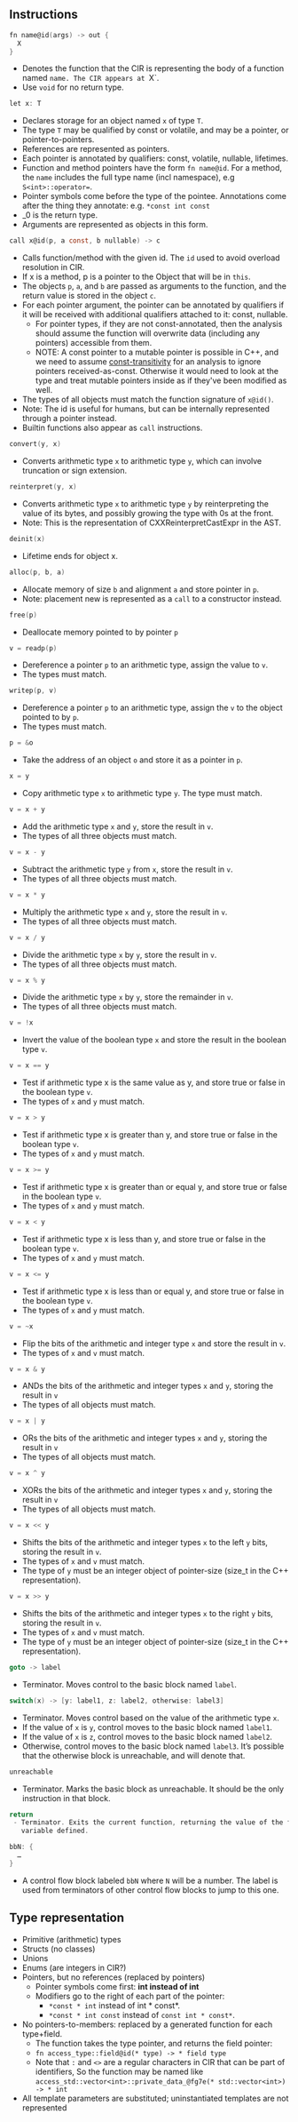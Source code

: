 ## Instructions

```c
fn name@id(args) -> out {
  X
}
```
 - Denotes the function that the CIR is representing the body of a function
   named `name. The CIR appears at `X`.
 - Use `void` for no return type.

```c
let x: T
```
 - Declares storage for an object named `x` of type `T`.
 - The type `T` may be qualified by const or volatile, and may be a pointer, or
   pointer-to-pointers.
 - References are represented as pointers.
 - Each pointer is annotated by qualifiers: const, volatile, nullable, lifetimes.
 - Function and method pointers have the form `fn name@id`. For a method, the
   `name` includes the full type name (incl namespace), e.g `S<int>::operator=`.
 - Pointer symbols come before the type of the pointee. Annotations come after
   the thing they annotate: e.g. `*const int const`
 - _0 is the return type.
 - Arguments are represented as objects in this form.

```c
call x@id(p, a const, b nullable) -> c
```
 - Calls function/method with the given id. The `id` used to avoid overload
   resolution in CIR.
 - If x is a method, p is a pointer to the Object that will be in `this`.
 - The objects `p`, `a`, and `b` are passed as arguments to the function, and
   the return value is stored in the object `c`.
 - For each pointer argument, the pointer can be annotated by qualifiers if it
   will be received with additional qualifiers attached to it: const, nullable.
   - For pointer types, if they are not const-annotated, then the analysis
     should assume the function will overwrite data (including any pointers)
     accessible from them.
   - NOTE: A const pointer to a mutable pointer is possible in C++, and we need
     to assume [const-transitivity](../borrowck/DESIGN.md#const-contract) for an
     analysis to ignore pointers received-as-const. Otherwise it would need to
     look at the type and treat mutable pointers inside as if they've been
     modified as well.
 - The types of all objects must match the function signature of `x@id()`.
 - Note: The id is useful for humans, but can be internally represented
   through a pointer instead.
 - Builtin functions also appear as `call` instructions.

```c
convert(y, x)
```
 - Converts arithmetic type `x` to arithmetic type `y`, which can involve
   truncation or sign extension.

```c
reinterpret(y, x)
```
 - Converts arithmetic type `x` to arithmetic type `y` by reinterpreting the
   value of its bytes, and possibly growing the type with 0s at the front.
 - Note: This is the representation of CXXReinterpretCastExpr in the AST.

```c
deinit(x)
```
 - Lifetime ends for object x.

```c
alloc(p, b, a)
```
 - Allocate memory of size `b` and alignment `a` and store pointer in `p`.
 - Note: placement new is represented as a `call` to a constructor instead.

```c
free(p)
```
 - Deallocate memory pointed to by pointer `p`

```c
v = readp(p)
```
 - Dereference a pointer `p` to an arithmetic type, assign the value to `v`.
 - The types must match.

```c
writep(p, v)
```
 - Dereference a pointer `p` to an arithmetic type, assign the `v` to the
   object pointed to by `p`.
 - The types must match.

```c
p = &o
```
- Take the address of an object `o` and store it as a pointer in `p`.

```c
x = y
```
 - Copy arithmetic type `x` to arithmetic type `y`. The type must match.

```c
v = x + y
```
 - Add the arithmetic type `x` and `y`, store the result in `v`.
 - The types of all three objects must match.

```c
v = x - y
```
 - Subtract the arithmetic type `y` from `x`, store the result in `v`.
 - The types of all three objects must match.

```c
v = x * y
```
 - Multiply the arithmetic type `x` and `y`, store the result in `v`.
 - The types of all three objects must match.

```c
v = x / y
```
 - Divide the arithmetic type `x` by `y`, store the result in `v`.
 - The types of all three objects must match.

```c
v = x % y
```
 - Divide the arithmetic type `x` by `y`, store the remainder in `v`.
 - The types of all three objects must match.

```c
v = !x
```
 - Invert the value of the boolean type `x` and store the result in the boolean
   type `v`.

```c
v = x == y
```
 - Test if arithmetic type x is the same value as y, and store true or false in
   the boolean type `v`.
 - The types of `x` and `y` must match.

```c
v = x > y
```
 - Test if arithmetic type x is greater than y, and store true or false in the
   boolean type `v`.
 - The types of `x` and `y` must match.

```c
v = x >= y
```
 - Test if arithmetic type x is greater than or equal y, and store true or
   false in the boolean type `v`.
 - The types of `x` and `y` must match.

```c
v = x < y
```
 - Test if arithmetic type x is less than y, and store true or false in the
   boolean type `v`.
 - The types of `x` and `y` must match.

```c
v = x <= y
```
 - Test if arithmetic type x is less than or equal y, and store true or false
   in the boolean type `v`.
 - The types of `x` and `y` must match.

```c
v = ~x
```
 - Flip the bits of the arithmetic and integer type `x` and store the result in
   `v`.
 - The types of `x` and `v` must match.

```c
v = x & y
```
 - ANDs the bits of the arithmetic and integer types `x` and `y`, storing the
   result in `v`
 - The types of all objects must match.

```c
v = x | y
```
 - ORs the bits of the arithmetic and integer types `x` and `y`, storing the
   result in `v`
 - The types of all objects must match.

```c
v = x ^ y
```
 - XORs the bits of the arithmetic and integer types `x` and `y`, storing the
   result in `v`
 - The types of all objects must match.

```c
v = x << y
```
 - Shifts the bits of the arithmetic and integer types `x` to the left `y` bits,
   storing the result in `v`.
 - The types of `x` and `v` must match.
 - The type of `y` must be an integer object of pointer-size (size_t in the C++
   representation).

```c
v = x >> y
```
 - Shifts the bits of the arithmetic and integer types `x` to the right `y` bits,
   storing the result in `v`.
 - The types of `x` and `v` must match.
 - The type of `y` must be an integer object of pointer-size (size_t in the C++
   representation).

```c
goto -> label
```
 - Terminator. Moves control to the basic block named `label`.

```c
switch(x) -> [y: label1, z: label2, otherwise: label3]
```
 - Terminator. Moves control based on the value of the arithmetic type `x`.
 - If the value of `x` is `y`, control moves to the basic block named `label1`.
 - If the value of `x` is `z`, control moves to the basic block named `label2`.
 - Otherwise, control moves to the basic block named `label3`. It’s possible
   that the otherwise block is unreachable, and will denote that.

```c
unreachable
```
 - Terminator. Marks the basic block as unreachable. It should be the only
   instruction in that block.

```c
return
 - Terminator. Exits the current function, returning the value of the first
   variable defined.
```

```c
bbN: {
  …
}
```
 - A control flow block labeled `bbN` where `N` will be a number. The label
   is used from terminators of other control flow blocks to jump to this one.




## Type representation
 - Primitive (arithmetic) types
 - Structs (no classes)
 - Unions
 - Enums (are integers in CIR?)
 - Pointers, but no references (replaced by pointers)
    - Pointer symbols come first: **int instead of int**
    - Modifiers go to the right of each part of the pointer:
      - `*const * int` instead of int * const*.
      - `*const * int const` instead of `const int * const*`.
 - No pointers-to-members: replaced by a generated function for each type+field.
    - The function takes the type pointer, and returns the field pointer:
    - `fn access_type::field@id(* type) -> * field type`
    - Note that `:` and `<>` are a regular characters in CIR that can be part of identifiers,
      So the function may be named like
      `access_std::vector<int>::private_data_@fg7e(* std::vector<int>) -> * int`
 - All template parameters are substituted; uninstantiated templates are not represented
